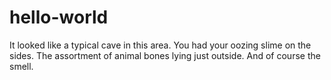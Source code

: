 # hello-world

It looked like a typical cave in this area. You had your oozing slime on the sides. The assortment of animal bones lying just outside. And of course the smell. 
